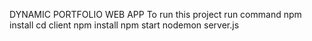 DYNAMIC PORTFOLIO WEB APP
To run this project 
run command
npm install
cd client
npm install
npm start 
nodemon server.js
